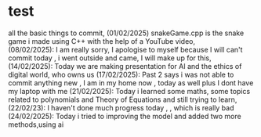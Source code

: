 # test
all the basic things to commit, 
(01/02/2025) snakeGame.cpp is the snake game i made using C++ with the help of a YouTube video,
<br>
(08/02/2025): I am really sorry, I apologise to myself because I will can't commit today , i went outside and came, I will make up for this,
(14/02/2025): Today we are making presentation for AI and the ethics of digital world, who owns us
(17/02/2025): Past 2 says i was not able to commit anything new , I am in my home now , today as well plus I dont have my laptop with me 
(21/02/2025): Today i learned some maths, some topics related to polynomials and Theory of Equations and still trying to learn, 
(22/02/23): I haven't done much progress today , , which is really bad 
(24/02/2025): Today i tried to improving the model and added two more methods,using ai